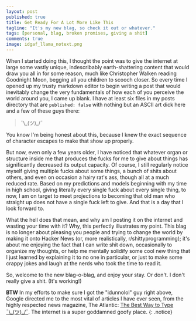 ```yaml
---
layout: post
published: true
title: Get Ready For A Lot More Like This
tagline: "It's my new blag, so check it out or whatever."
tags: [personal, blag, broken promises, giving a shit]
comments: true
image: idgaf_llama_notext.png
---
```



When I started doing this, I thought the point was to give the internet at large some vastly unique, indescribably earth-shattering content that would draw you all in for some reason, much like Christopher Walken reading Goodnight Moon, begging all you children to scooch closer.<!--more--> So every time I opened up my trusty markdown editor to begin writing a post that would inevitably change the very fundamentals of how each of you perceive the world around you, I came up blank. I have at least six files in my posts directory that are `published: false` with nothing but an ASCII art dick here and a few of these guys there:
   
>¯\\\_(ツ)\_/¯
    
You know I'm being honest about this, because I knew the exact sequence of character escapes to make that show up properly.

But now, even only a few years older, I have noticed that whatever organ or structure inside me that produces the fucks for me to give about things has significantly decreased its output capacity. Of course, I still regularly notice myself giving multiple fucks about some things, a bunch of shits about others, and even on occasion a hairy rat's ass, though all at a much reduced rate. Based on my predictions and models beginning with my time in high school, giving literally every single fuck about every single thing, to now, I am on target to meet projections to becoming that old man who straight up does not have a single fuck left to give. And that is a day that I look forward to.

What the hell does that mean, and why am I posting it on the internet and wasting your time with it? Why, this perfectly illustrates my point. This blag is no longer about pleasing you people and trying to change the world by making it onto Hacker News (or, more realistically, r/shittyprogramming); it's about me enjoying the fact that I can write shit down, occasionally to organize my thoughts, or help me mentally solidify some cool new thing that I just learned by explaining it to no one in particular, or just to make some crappy jokes and laugh at the nerds who took the time to read it.

So, welcome to the new blag-o-blag, and enjoy your stay. Or don't. I don't really give a shit. (It's working!)

**BTW** In my efforts to make sure I got the "idunnolol" guy right above, Google directed me to the most vital of articles I have ever seen, from the highly respected news magazine, The Atlantic: [The Best Way to Type ¯\\\_(ツ)\_/¯](http://www.theatlantic.com/technology/archive/2014/05/the-best-way-to-type-__/371351/). The internet is a super goddamned goofy place. 
{: .notice}